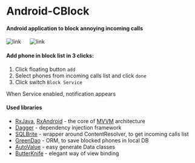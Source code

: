 # Android-CBlock
#### Android application to block annoying incoming calls

![link](../../../img/blob/master/cblock/main_screen.png) &nbsp;&nbsp;&nbsp;&nbsp; ![link](../../../img/blob/master/cblock/add_phone.png)

#### Add phone in block list in 3 clicks:

1. Click floating button `add`
2. Select phones from incoming calls list and click `done`
3. Click switch `Block Service`

When Service enabled, notification appears

#### Used libraries
 * [RxJava](https://github.com/ReactiveX/RxJava), [RxAndroid](https://github.com/ReactiveX/RxAndroid) - the core of [MVVM](https://en.wikipedia.org/wiki/Model%E2%80%93view%E2%80%93viewmodel) architecture
 * [Dagger](https://google.github.io/dagger/) - dependency injection framework
 * [SQLBrite](https://github.com/square/sqlbrite) - wrapper around ContentResolver, to get incoming calls list
 * [GreenDao](http://greenrobot.org/greendao/) - ORM, to save blocked phones in local DB
 * [AutoValue](https://github.com/google/auto/tree/master/value) - easy generate Data classes
 * [ButterKnife](http://jakewharton.github.io/butterknife/) - elegant way of view binding
